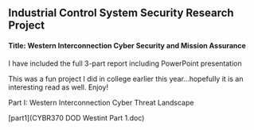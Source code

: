 ## Industrial Control System Security Research Project

#### Title:  Western Interconnection Cyber Security and Mission Assurance 

I have included the full 3-part report including PowerPoint presentation

This was a fun project I did in college earlier this year...hopefully it is an interesting read as well.  Enjoy!

Part I:  Western Interconnection Cyber Threat Landscape

[part1](CYBR370 DOD Westint Part 1.doc)


